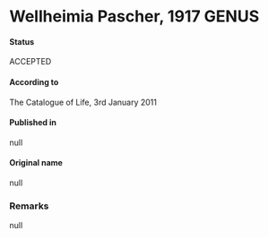 Wellheimia Pascher, 1917 GENUS
=======

#### Status
ACCEPTED

#### According to
The Catalogue of Life, 3rd January 2011

#### Published in
null

#### Original name
null

### Remarks
null